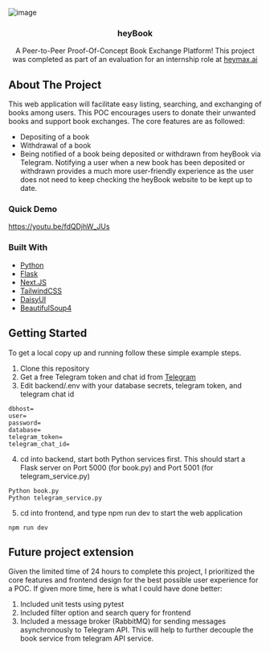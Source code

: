![image](https://github.com/ekcm/heyBook/assets/86366443/f1df0933-3672-4499-8246-11ec46e0bf6d)


<div id="top"></div>

<!-- PROJECT LOGO -->
<div align="center">
  <h3 align="center">heyBook</h3>

  <p align="center">
    A Peer-to-Peer Proof-Of-Concept Book Exchange Platform! This project was completed as part of an evaluation for an internship role at <a href="https://heymax.ai">heymax.ai</a>
  </p>
</div>

<!-- ABOUT THE PROJECT -->
## About The Project

This web application will facilitate easy listing, searching, and exchanging of books among users. This POC encourages users to donate their unwanted books and support book exchanges. 
The core features are as followed:
* Depositing of a book
* Withdrawal of a book
* Being notified of a book being deposited or withdrawn from heyBook via Telegram. Notifying a user when a new book has been deposited or withdrawn provides a much more user-friendly experience as the user does not need to keep checking the heyBook website to be kept up to date.

<!-- Quick Demo -->
### Quick Demo
https://youtu.be/fdQDjhW_JUs

### Built With
* [Python](https://www.python.org/)
* [Flask](https://flask.palletsprojects.com/en/3.0.x/)
* [Next.JS](https://nextjs.org/)
* [TailwindCSS](https://tailwindcss.com/)
* [DaisyUI](https://daisyui.com/) 
* [BeautifulSoup4](https://core.telegram.org/)

<!-- GETTING STARTED -->
## Getting Started

To get a local copy up and running follow these simple example steps.
1. Clone this repository
2. Get a free Telegram token and chat id from [Telegram](https://core.telegram.org/)
3. Edit backend/.env with your database secrets, telegram token, and telegram chat id
```
dbhost=
user=
password=
database=
telegram_token=
telegram_chat_id=
```
4. cd into backend, start both Python services first. This should start a Flask server on Port 5000 (for book.py) and Port 5001 (for telegram_service.py)
```
Python book.py
Python telegram_service.py
```
5. cd into frontend, and type npm run dev to start the web application
```
npm run dev
```

<!-- Future project extension -->
## Future project extension
Given the limited time of 24 hours to complete this project, I prioritized the core features and frontend design for the best possible user experience for a POC. If given more time, here is what I could have done better:
1. Included unit tests using pytest 
2. Included filter option and search query for frontend
3. Included a message broker (RabbitMQ) for sending messages asynchronously to Telegram API. This will help to further decouple the book service from telegram API service.




